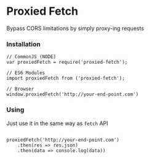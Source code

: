 # Proxied Fetch

Bypass CORS limitations by simply proxy-ing requests


### Installation

```
// CommonJS (NODE)
var proxiedFetch = require('proxied-fetch');

// ES6 Modules
import proxiedFetch from ('proxied-fetch');

// Browser
window.proxiedFetch('http://your-end-point.com')
```

### Using

Just use it in the same way as `fetch` API

```

proxiedFetch('http://your-end-point.com')
    .then(res => res.json)
    .then(data => console.log(data))

```